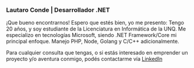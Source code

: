 

### Lautaro Conde | Desarrollador .NET

¡Que bueno encontrarnos!
Espero que estés bien, yo me presento: Tengo 20 años, y soy estudiante de la Licenciatura en Informática de la UNQ.  Me especializo en tecnologías Microsoft, siendo .NET Framework/Core mi principal enfoque. Manejo PHP, Node, Golang y C/C++ adicionalmente.

Para cualquier consulta que tengas,  o si estás interesado en emprender un proyecto y/o aventura conmigo, podés contactarme vía [LinkedIn](https://www.linkedin.com/in/lcondeg/ "LinkedIn")
